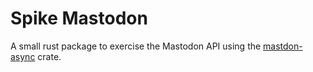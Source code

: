 # Spike Mastodon

A small rust package to exercise the Mastodon API using the [mastdon-async](https://crates.io/crates/mastodon-async) crate.

